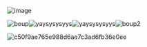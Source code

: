 ![image](https://github.com/Puufaz/Puufaz/assets/138206114/5ab98c63-6722-4762-ad72-3216da921237)

![boup](https://github.com/Puufaz/Puufaz/assets/138206114/312ba915-7c59-451c-8ef6-59e15b38c598)![yaysysysyys](https://github.com/Puufaz/Puufaz/assets/138206114/b1bc3250-37b6-4ec5-b1dd-445f33587e06)![yaysysysyys](https://github.com/Puufaz/Puufaz/assets/138206114/27cc479a-c542-4e81-bdd0-7c499b5f12ba)![boup2](https://github.com/Puufaz/Puufaz/assets/138206114/ad090939-ab5e-4059-ab78-b2a55051d5b1)





![c50f9ae765e988d6ae7c3ad6fb36e0ee](https://github.com/Puufaz/boop/assets/138206114/2d74b4cf-ba05-4c45-86c8-d98484bb6f5d)
